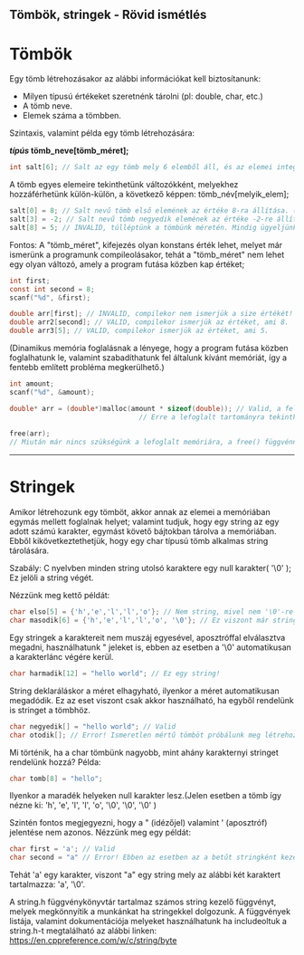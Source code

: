 ## Tömbök, stringek - Rövid ismétlés

# Tömbök
Egy tömb létrehozásakor az alábbi információkat kell biztosítanunk:
- Milyen típusú értékeket szeretnénk tárolni (pl: double, char, etc.)
- A tömb neve.
- Elemek száma a tömbben.

Szintaxis, valamint példa egy tömb létrehozására:

**_típús_ tömb_neve[tömb_méret];**
```C
int salt[6]; // Salt az egy tömb mely 6 elemből áll, és az elemei integer típúst tudnak tárolni.
```
A tömb egyes elemeire tekinthetünk változókként, melyekhez hozzáférhetünk külön-külön, a következő képpen: tömb_név[melyik_elem];
```C
salt[0] = 8; // Salt nevű tömb első elemének az értéke 8-ra állítása. (A tömbök elemeinek számozása nullától kezdődik.)
salt[3] = -2; // Salt nevű tömb negyedik elemének az értéke -2-re állítása.
salt[8] = 5; // INVALID, túlléptünk a tömbünk méretén. Mindig ügyeljünk arra, hogy az adott tömb eleme amihez éppen hozzá szeretnénk férni a kereteinken belül legyen!
```
Fontos: A "tömb_méret", kifejezés olyan konstans érték lehet, melyet már ismerünk a programunk compileolásakor, tehát a "tömb_méret" nem lehet egy olyan változó, amely a program futása közben kap értéket; 
```C
int first;
const int second = 8;
scanf("%d", &first);

double arr[first]; // INVALID, compilekor nem ismerjük a size értékét!
double arr2[second]; // VALID, compilekor ismerjük az értéket, ami 8.
double arr3[5]; // VALID, compilekor ismerjük az értéket, ami 5.
```
(Dinamikus memória foglalásnak a lényege, hogy a program futása közben foglalhatunk le, valamint szabadíthatunk fel általunk kívánt memóriát, így a fentebb említett probléma megkerülhető.)
```C
int amount;
scanf("%d", &amount);

double* arr = (double*)malloc(amount * sizeof(double)); // Valid, a felhasználó által megadott számú, double méretű memóriát foglalunk le.	
					    		// Erre a lefoglalt tartományra tekinthetünk hasonló képpen mintha egy tömb lenne.
			
free(arr);
// Miután már nincs szükségünk a lefoglalt memóriára, a free() függvénnyel visszaadhatjuk a memória pool-ba, tehát az adott memória tartomány újra felhasználható lesz. 
```
----------------------------------------------------------------------------------------------------------------------------------------
# Stringek
Amikor létrehozunk egy tömböt, akkor annak az elemei a memóriában egymás mellett foglalnak helyet; valamint tudjuk, hogy egy string az egy adott számú karakter, egymást követő bájtokban tárolva a memóriában. Ebből kikövetkeztethetjük, hogy egy char típusú tömb alkalmas string tárolására.

Szabály: C nyelvben minden string utolsó karaktere egy null karakter( '\0' ); Ez jelöli a string végét.

Nézzünk meg kettő példát:
```C
char elso[5] = {'h','e','l','l','o'}; // Nem string, mivel nem '\0'-re végződik a karakterláncunk.
char masodik[6] = {'h','e','l','l','o', '\0'}; // Ez viszont már string!
```
Egy stringek a karaktereit nem muszáj egyesével, aposztróffal elválasztva megadni, használhatunk " jeleket is, ebben az esetben a '\0' automatikusan a karakterlánc végére kerül.
```C
char harmadik[12] = "hello world"; // Ez egy string!
```
String deklaráláskor a méret elhagyható, ilyenkor a méret automatikusan megadódik. Ez az eset viszont csak akkor használható, ha egyből rendelünk is stringet a tömbhöz.
```C
char negyedik[] = "hello world"; // Valid
char otodik[]; // Error! Ismeretlen mértű tömböt próbálunk meg létrehozni.
```
Mi történik, ha a char tömbünk nagyobb, mint ahány karakternyi stringet rendelünk hozzá?
Példa:
```C
char tomb[8] = "hello";
```
Ilyenkor a maradék helyeken null karakter lesz.(Jelen esetben a tömb így nézne ki: 'h', 'e', 'l', 'l', 'o', '\0', '\0', '\0' )

Szintén fontos megjegyezni, hogy a " (idézőjel) valamint ' (aposztróf) jelentése nem azonos.
Nézzünk meg egy példát:
```C
char first = 'a'; // Valid
char second = "a" // Error! Ebben az esetben az a betűt stringként kezeljük, ezért hozzáadódik a null karakter is automatikusan, tehát 2 karaktert próbálunk meg egy változóhoz rendelni.
```
Tehát 'a' egy karakter, viszont "a" egy string mely az alábbi két karaktert tartalmazza: 'a', '\0'.

A string.h függvénykönyvtár tartalmaz számos string kezelő függvényt, melyek megkönnyítik a munkánkat ha stringekkel dolgozunk.
A függvények listája, valamint dokumentációja melyeket használhatunk ha includeoltuk a string.h-t megtalálható az alábbi linken: https://en.cppreference.com/w/c/string/byte


